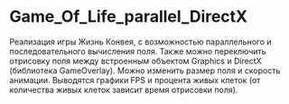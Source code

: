 # Game_Of_Life_parallel_DirectX
Реализация игры Жизнь Конвея, с возможностью параллельного и последовательного вычисления поля.
Также можно переключить отрисовку поля между встроенным объектом Graphics и DirectX (библиотека GameOverlay).
Можно изменить размер поля и скорость анимации.
Выводятся графики FPS и процента живых клеток (от количества живых клеток зависит время отрисовки поля).
